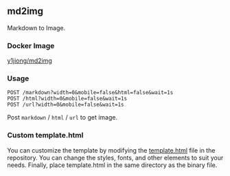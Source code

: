 ## md2img

Markdown to Image.

### Docker Image

[y1jiong/md2img](https://hub.docker.com/r/y1jiong/md2img)

### Usage

```text
POST /markdown?width=0&mobile=false&html=false&wait=1s
POST /html?width=0&mobile=false&wait=1s
POST /url?width=0&mobile=false&wait=1s
```

Post `markdown` / `html` / `url` to get image.

### Custom template.html

You can customize the template by modifying the [template.html](internal/service/markdown/template.html) file in the
repository. You can change the styles, fonts, and other elements to suit your needs. Finally, place template.html in the
same directory as the binary file.
